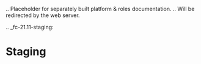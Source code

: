 .. Placeholder for separately built platform & roles documentation.
.. Will be redirected by the web server.

.. _fc-21.11-staging:

Staging
=======
